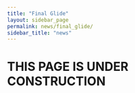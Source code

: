 ```yaml
---
title: "Final Glide"
layout: sidebar_page
permalink: news/final_glide/
sidebar_title: "news"
---
```


<title>Final Glide - OUGC</title>

# THIS PAGE IS UNDER CONSTRUCTION